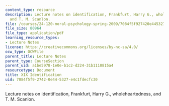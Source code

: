 ```yaml
---
content_type: resource
description: Lecture notes on identification, Frankfurt, Harry G., wholeheartedness,
  and T. M. Scanlon.
file: /courses/24-120-moral-psychology-spring-2009/7084f5f927420e445327e4c1fdecfc30_MIT24_120s09_lec19.pdf
file_size: 80964
file_type: application/pdf
learning_resource_types:
- Lecture Notes
license: https://creativecommons.org/licenses/by-nc-sa/4.0/
ocw_type: OCWFile
parent_title: Lecture Notes
parent_type: CourseSection
parent_uid: a1be5978-1e0e-b1c2-d224-31b1110815a4
resourcetype: Document
title: XIX Identification
uid: 7084f5f9-2742-0e44-5327-e4c1fdecfc30
---
```

Lecture notes on identification, Frankfurt, Harry G., wholeheartedness, and T. M. Scanlon.